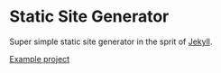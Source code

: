 # Static Site Generator

Super simple static site generator in the sprit of [Jekyll](https://jekyllrb.com/).

[Example project](https://github.com/littlebenlittle/benlittle.dev)
